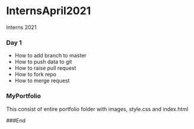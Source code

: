 # InternsApril2021
Interns 2021

### Day 1

- How to add branch to master
- How to push data to git
- How to raise pull request
- How to fork repo
- How to merge request 

### MyPortfolio
This consist of entire portfolio folder with images, style.css and index.html



###End
